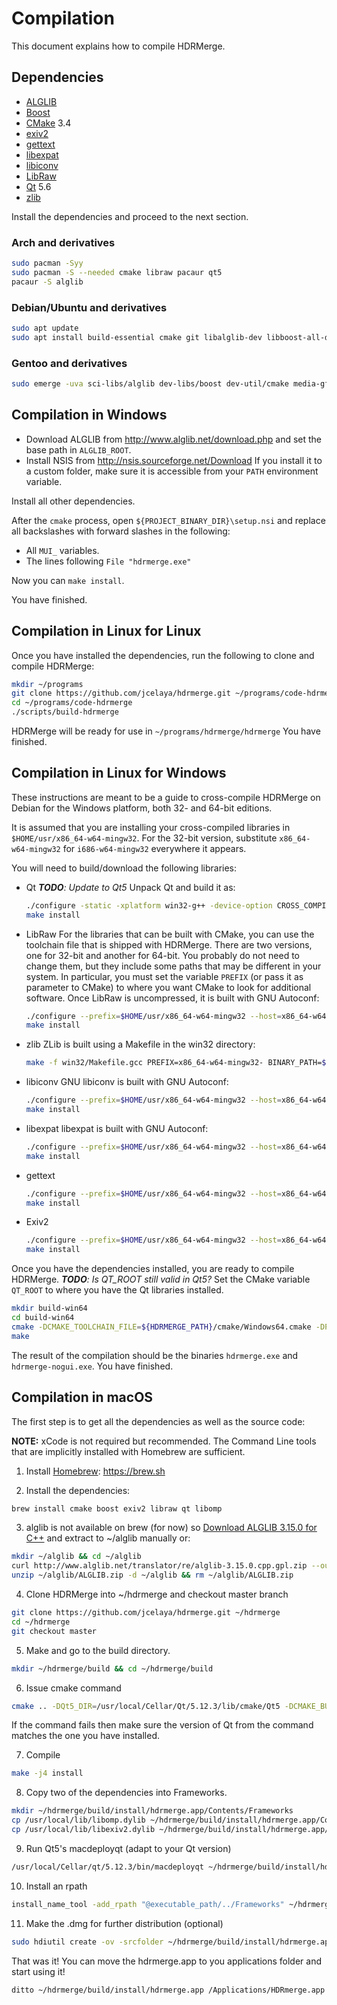 # Compilation

This document explains how to compile HDRMerge.

## Dependencies

- [ALGLIB](http://www.alglib.net/)
- [Boost](http://www.boost.org/)
- [CMake](https://cmake.org/) 3.4
- [exiv2](http://www.exiv2.org/)
- [gettext](http://www.gnu.org/software/gettext/)
- [libexpat](http://expat.sourceforge.net/)
- [libiconv](https://www.gnu.org/software/libiconv/)
- [LibRaw](http://www.libraw.org/)
- [Qt](https://www.qt.io/) 5.6
- [zlib](http://www.zlib.net/)

Install the dependencies and proceed to the next section.

### Arch and derivatives

```bash
sudo pacman -Syy
sudo pacman -S --needed cmake libraw pacaur qt5
pacaur -S alglib
```

### Debian/Ubuntu and derivatives

```bash
sudo apt update
sudo apt install build-essential cmake git libalglib-dev libboost-all-dev libexiv2-dev libexpat-dev libraw-dev qt5-default zlib1g-dev
```

### Gentoo and derivatives

```bash
sudo emerge -uva sci-libs/alglib dev-libs/boost dev-util/cmake media-gfx/exiv2 dev-vcs/git media-libs/libraw sys-devel/gettext dev-libs/expat virtual/libiconv dev-qt/qtcore:5 sys-libs/zlib
```

## Compilation in Windows

- Download ALGLIB from http://www.alglib.net/download.php and set the base path in `ALGLIB_ROOT`.
- Install NSIS from http://nsis.sourceforge.net/Download
  If you install it to a custom folder, make sure it is accessible from your `PATH` environment variable.

Install all other dependencies.

After the `cmake` process, open `${PROJECT_BINARY_DIR}\setup.nsi` and replace all backslashes with forward slashes in the following:
- All `MUI_` variables.
- The lines following `File "hdrmerge.exe"`

Now you can `make install`.

You have finished.

## Compilation in Linux for Linux

Once you have installed the dependencies, run the following to clone and compile HDRMerge:

```bash
mkdir ~/programs
git clone https://github.com/jcelaya/hdrmerge.git ~/programs/code-hdrmerge
cd ~/programs/code-hdrmerge
./scripts/build-hdrmerge
```

HDRMerge will be ready for use in `~/programs/hdrmerge/hdrmerge`
You have finished.

## Compilation in Linux for Windows

These instructions are meant to be a guide to cross-compile HDRMerge on Debian for the Windows platform, both 32- and 64-bit editions.

It is assumed that you are installing your cross-compiled libraries in `$HOME/usr/x86_64-w64-mingw32`.
For the 32-bit version, substitute `x86_64-w64-mingw32` for `i686-w64-mingw32` everywhere it appears.

You will need to build/download the following libraries:
- Qt
_**TODO**: Update to Qt5_
Unpack Qt and build it as:
  ```bash
  ./configure -static -xplatform win32-g++ -device-option CROSS_COMPILE=x86_64-w64-mingw32- -prefix $HOME/usr/x86_64-w64-mingw32/Qt-4.8.6-static -opensource -qt-sql-sqlite -no-qt3support -no-xmlpatterns -no-multimedia -no-phonon -no-webkit -no-javascript-jit -no-script -no-scripttools -no-declarative -qt-zlib -qt-libtiff -qt-libpng -qt-libmng -qt-libjpeg -no-openssl -no-nis -no-cups -no-dbus -qt-freetype -make libs -nomake tools -nomake examples -nomake tests -qtlibinfix 4
  make install
  ```
- LibRaw
For the libraries that can be built with CMake, you can use the toolchain file that is shipped with HDRMerge. There are two versions, one for 32-bit and another for 64-bit. You probably do not need to change them, but they include some paths that may be different in your system. In particular, you must set the variable `PREFIX` (or pass it as parameter to CMake) to where you want CMake to look for additional software.
Once LibRaw is uncompressed, it is built with GNU Autoconf:
  ```bash
  ./configure --prefix=$HOME/usr/x86_64-w64-mingw32 --host=x86_64-w64-mingw32 --disable-shared --enable-openmp --disable-jpeg --disable-jasper --disable-lcms --disable-examples
  make install
  ```
- zlib
ZLib is built using a Makefile in the win32 directory:
  ```bash
  make -f win32/Makefile.gcc PREFIX=x86_64-w64-mingw32- BINARY_PATH=$HOME/usr/x86_64-w64-mingw32/bin INCLUDE_PATH=$HOME/usr/x86_64-w64-mingw32/include LIBRARY_PATH=$HOME/usr/x86_64-w64-mingw32/lib install
  ```
- libiconv
GNU libiconv is built with GNU Autoconf:
  ```bash
  ./configure --prefix=$HOME/usr/x86_64-w64-mingw32 --host=x86_64-w64-mingw32 --disable-shared
  make install
  ```
- libexpat
libexpat is built with GNU Autoconf:
  ```bash
  ./configure --prefix=$HOME/usr/x86_64-w64-mingw32 --host=x86_64-w64-mingw32 --disable-shared
  make install
  ```
- gettext
  ```bash
  ./configure --prefix=$HOME/usr/x86_64-w64-mingw32 --host=x86_64-w64-mingw32 --disable-shared
  make install
  ```
- Exiv2
  ```bash
  ./configure --prefix=$HOME/usr/x86_64-w64-mingw32 --host=x86_64-w64-mingw32 --disable-shared --with-zlib=$HOME/usr/x86_64-w64-mingw32
  make install
  ```

Once you have the dependencies installed, you are ready to compile HDRMerge.
_**TODO**: Is QT_ROOT still valid in Qt5?_
Set the CMake variable `QT_ROOT` to where you have the Qt libraries installed.

```bash
mkdir build-win64
cd build-win64
cmake -DCMAKE_TOOLCHAIN_FILE=${HDRMERGE_PATH}/cmake/Windows64.cmake -DPREFIX=$HOME/usr/x86_64-w64-mingw32 -DQT_ROOT=$HOME/usr/x86_64-w64-mingw32/Qt-4.8.6-static ${HDRMERGE_PATH}
make
```

The result of the compilation should be the binaries `hdrmerge.exe` and `hdrmerge-nogui.exe`.
You have finished.

## Compilation in macOS

The first step is to get all the dependencies as well as the source code:

**NOTE:** xCode is not required but recommended. The Command Line tools that are implicitly installed with Homebrew are sufficient.

1. Install [Homebrew](https://brew.sh):
https://brew.sh

2. Install the dependencies:
``` bash
brew install cmake boost exiv2 libraw qt libomp
```
3. alglib is not available on brew (for now) so [Download ALGLIB 3.15.0 for C++](http://www.alglib.net/download.php) and extract to ~/alglib manually or:
``` bash
mkdir ~/alglib && cd ~/alglib
curl http://www.alglib.net/translator/re/alglib-3.15.0.cpp.gpl.zip --output ~/alglib/ALGLIB.zip
unzip ~/alglib/ALGLIB.zip -d ~/alglib && rm ~/alglib/ALGLIB.zip
```

4. Clone HDRMerge into ~/hdrmerge and checkout master branch
``` bash
git clone https://github.com/jcelaya/hdrmerge.git ~/hdrmerge
cd ~/hdrmerge
git checkout master
```
5. Make and go to the build directory.
``` bash
mkdir ~/hdrmerge/build && cd ~/hdrmerge/build
```
6. Issue cmake command
``` bash
cmake .. -DQt5_DIR=/usr/local/Cellar/Qt/5.12.3/lib/cmake/Qt5 -DCMAKE_BUILD_TYPE=Release -DOpenMP_C_FLAGS=-fopenmp=libomp -DOpenMP_CXX_FLAGS=-fopenmp=libomp -DOpenMP_C_LIB_NAMES="libomp" -DOpenMP_CXX_LIB_NAMES="libomp" -DOpenMP_libomp_LIBRARY="/usr/local/lib/libomp.dylib" -DOpenMP_CXX_FLAGS="-Xpreprocessor -fopenmp /usr/local/lib/libomp.dylib -I/usr/local/include" -DOpenMP_CXX_LIB_NAMES="libomp" -DOpenMP_C_FLAGS="-Xpreprocessor -fopenmp /usr/local/lib/libomp.dylib -I/usr/local/include" -DCMAKE_VERBOSE_MAKEFILE:BOOL=ON  -DALGLIB_ROOT=$HOME/alglib/cpp -DALGLIB_INCLUDES=$HOME/alglib/cpp/src -DALGLIB_LIBRARIES=$HOME/alglib/cpp/src -DCMAKE_INSTALL_BINDIR=$HOME/hdrmerge/build/install
```
If the command fails then make sure the version of Qt from the command matches the one you have installed.

7. Compile
``` bash
make -j4 install
```

8. Copy two of the dependencies into Frameworks.
``` bash
mkdir ~/hdrmerge/build/install/hdrmerge.app/Contents/Frameworks
cp /usr/local/lib/libomp.dylib ~/hdrmerge/build/install/hdrmerge.app/Contents/Frameworks/.
cp /usr/local/lib/libexiv2.dylib ~/hdrmerge/build/install/hdrmerge.app/Contents/Frameworks/.
```

9. Run Qt5's macdeployqt (adapt to your Qt version)
``` bash
/usr/local/Cellar/qt/5.12.3/bin/macdeployqt ~/hdrmerge/build/install/hdrmerge.app -no-strip -verbose=1
```

10. Install an rpath
``` bash
install_name_tool -add_rpath "@executable_path/../Frameworks" ~/hdrmerge/build/install/hdrmerge.app/Contents/MacOS/hdrmerge
```

11. Make the .dmg for further distribution (optional)
``` bash
sudo hdiutil create -ov -srcfolder ~/hdrmerge/build/install/hdrmerge.app ~/hdrmerge/build/install/HDRMerge.dmg
```

That was it! You can move the hdrmerge.app to you applications folder and start using it!
``` bash
ditto ~/hdrmerge/build/install/hdrmerge.app /Applications/HDRmerge.app
```
